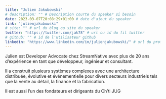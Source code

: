 ```yaml
---
title: "Julien Jakubowski"
# description: "" # Description courte du speaker si besoin
date: 2023-03-07T20:08:29+01:00 # date d'ajout du speaker
link: "julienjakubowski"
# site: "" # url du blog ou site du speaker
twitter: "https://twitter.com/jak78" # url ou id du fil twitter
# github: "" # id de l'utilisateur github
linkedin: "https://www.linkedin.com/in/julienjakubowski/" # url du profil linkedin
---
```

Julien est Developer Advocate chez StreamNative avec plus de 20 ans d’expérience en tant que développeur, ingénieur et consultant.

Il a construit plusieurs systèmes complexes avec une architecture distribuée, évolutive et événementielle pour divers secteurs industriels tels que la vente au détail, la finance et la fabrication.

Il est aussi l’un des fondateurs et dirigeants du Ch’ti JUG

